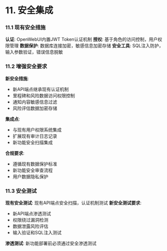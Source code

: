 # 11. 安全集成

### 11.1 现有安全措施

**认证**: OpenWebUI内置JWT Token认证机制
**授权**: 基于角色的访问控制，用户权限管理
**数据保护**: 数据库连接加密，敏感信息加密存储
**安全工具**: SQL注入防护，输入参数验证，错误信息脱敏

### 11.2 增强安全要求

**新安全措施**: 
- 新API端点继承现有认证机制
- 里程碑和风险数据访问权限控制
- 通知内容敏感信息过滤
- 风险评估数据加密存储

**集成点**:
- 与现有用户权限系统集成
- 扩展现有审计日志记录
- 新功能安全扫描集成

**合规要求**:
- 遵循现有数据保护标准
- 新功能安全审查流程
- 用户数据隐私保护

### 11.3 安全测试

**现有安全测试**: 现有API端点安全扫描，认证机制测试
**新安全测试要求**: 
- 新API端点渗透测试
- 权限绕过漏洞检测
- 数据泄露风险评估
- 输入验证和SQL注入测试

**渗透测试**: 新功能部署前必须通过安全渗透测试
